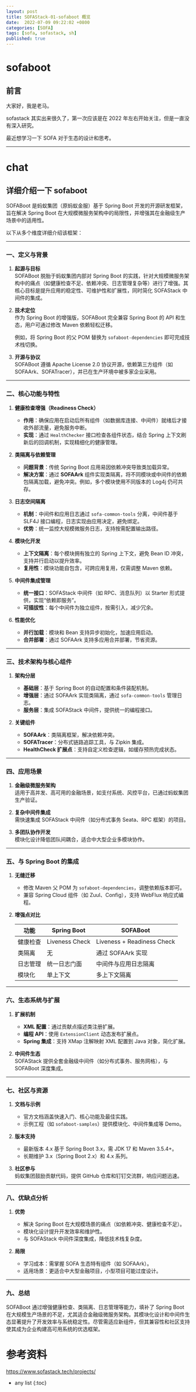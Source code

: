 ```yaml
---
layout: post
title: SOFAStack-01-sofaboot 概览
date:  2022-07-09 09:22:02 +0800
categories: [SOFA]
tags: [sofa, sofastack, sh]
published: true
---
```




# sofaboot

## 前言

大家好，我是老马。

sofastack 其实出来很久了，第一次应该是在 2022 年左右开始关注，但是一直没有深入研究。

最近想学习一下 SOFA 对于生态的设计和思考。



------------------------------------------------------------------------------------------------



# chat

## 详细介绍一下 sofaboot

SOFABoot 是蚂蚁集团（原蚂蚁金服）基于 Spring Boot 开发的开源研发框架，旨在解决 Spring Boot 在大规模微服务架构中的局限性，并增强其在金融级生产场景中的适用性。

以下从多个维度详细介绍该框架：

---

### 一、定义与背景
1. **起源与目标**  
   SOFABoot 脱胎于蚂蚁集团内部对 Spring Boot 的实践，针对大规模微服务架构中的痛点（如健康检查不足、依赖冲突、日志管理复杂等）进行了增强。其核心目标是提升应用的稳定性、可维护性和扩展性，同时简化 SOFAStack 中间件的集成。

2. **技术定位**  
   作为 Spring Boot 的增强版，SOFABoot 完全兼容 Spring Boot 的 API 和生态，用户可通过修改 Maven 依赖轻松迁移。
   
   例如，将 Spring Boot 的父 POM 替换为 `sofaboot-dependencies` 即可完成技术栈切换。

3. **开源与协议**  
   SOFABoot 遵循 Apache License 2.0 协议开源，依赖第三方组件（如 SOFAArk、SOFATracer），并已在生产环境中被多家企业采用。

---

### 二、核心功能与特性
1. **健康检查增强（Readiness Check）**  
   - **作用**：确保应用在启动后所有组件（如数据库连接、中间件）就绪后才接收外部流量，避免服务中断。
   - **实现**：通过 `HealthChecker` 接口检查各组件状态，结合 Spring 上下文刷新后的回调机制，实现精细化的健康管理。

2. **类隔离与依赖管理**  
   - **问题背景**：传统 Spring Boot 应用易因依赖冲突导致类加载异常。
   - **解决方案**：通过 **SOFAArk** 组件实现类隔离，将不同模块或中间件的依赖包隔离加载，避免冲突。例如，多个模块使用不同版本的 Log4j 仍可共存。

3. **日志空间隔离**  
   - **机制**：中间件和应用日志通过 `sofa-common-tools` 分离，中间件基于 SLF4J 接口编程，日志实现由应用决定，避免绑定。
   - **优势**：统一监控大规模微服务日志，支持按需配置输出路径。

4. **模块化开发**  
   - **上下文隔离**：每个模块拥有独立的 Spring 上下文，避免 Bean ID 冲突，支持并行启动以提升效率。
   - **复用性**：模块功能自包含，可跨应用复用，仅需调整 Maven 依赖。

5. **中间件集成管理**  
   - **统一接口**：SOFAStack 中间件（如 RPC、消息队列）以 Starter 形式提供，实现“依赖即服务”。
   - **可插拔性**：每个中间件为独立组件，按需引入，减少冗余。

6. **性能优化**  
   - **并行加载**：模块和 Bean 支持异步初始化，加速应用启动。
   - **合并部署**：通过 SOFAArk 支持多应用合并部署，节省资源。

---

### 三、技术架构与核心组件
1. **架构分层**  
   - **基础层**：基于 Spring Boot 的自动配置和条件装配机制。
   - **增强层**：通过 SOFAArk 实现类隔离，通过 `sofa-common-tools` 管理日志。
   - **服务层**：集成 SOFAStack 中间件，提供统一的编程接口。

2. **关键组件**  
   - **SOFAArk**：类隔离框架，解决依赖冲突。
   - **SOFATracer**：分布式链路追踪工具，与 Zipkin 集成。
   - **HealthCheck 扩展点**：支持自定义检查逻辑，如缓存预热完成状态。

---

### 四、应用场景
1. **金融级微服务架构**  
   适用于高并发、高可用的金融场景，如支付系统、风控平台，已通过蚂蚁集团生产验证。

2. **复杂中间件集成**  
   需快速集成 SOFAStack 中间件（如分布式事务 Seata、RPC 框架）的项目。

3. **多团队协作开发**  
   模块化设计降低团队间耦合，适合中大型企业多模块协作。

---

### 五、与 Spring Boot 的集成
1. **无缝迁移**  
   - 修改 Maven 父 POM 为 `sofaboot-dependencies`，调整依赖版本即可。
   - 兼容 Spring Cloud 组件（如 Zuul、Config），支持 WebFlux 响应式编程。

2. **增强点对比**  

   | 功能                | Spring Boot          | SOFABoot                   |
   |---------------------|----------------------|----------------------------|
   | 健康检查            | Liveness Check       | Liveness + Readiness Check |
   | 类隔离              | 无                  | 通过 SOFAArk 实现          |
   | 日志管理            | 统一日志门面         | 中间件与应用日志隔离       |
   | 模块化              | 单上下文             | 多上下文隔离               |


---

### 六、生态系统与扩展
1. **扩展机制**  
   - **XML 配置**：通过贡献点描述类注册扩展。
   - **编程 API**：使用 `ExtensionClient` 动态发布扩展点。
   - **Spring 集成**：支持 XMap 注解映射 XML 配置到 Java 对象，简化扩展。

2. **中间件生态**  
   SOFAStack 提供全套金融级中间件（如分布式事务、服务网格），与 SOFABoot 深度集成。

---

### 七、社区与资源
1. **文档与示例**  
   - 官方文档涵盖快速入门、核心功能及最佳实践。
   - 示例工程（如 `sofaboot-samples`）提供模块化、中间件集成等 Demo。

2. **版本支持**  
   - 最新版本 4.x 基于 Spring Boot 3.x，需 JDK 17 和 Maven 3.5.4+。
   - 长期维护 3.x（Spring Boot 2.x）和 4.x 系列。

3. **社区参与**  
   蚂蚁集团鼓励贡献代码，提供 GitHub 仓库和钉钉交流群，响应问题迅速。

---

### 八、优缺点分析
1. **优势**  
   - 解决 Spring Boot 在大规模场景的痛点（如依赖冲突、健康检查不足）。
   - 模块化设计提升开发效率和维护性。
   - 与 SOFAStack 中间件深度集成，降低技术栈复杂度。

2. **局限**  
   - 学习成本：需掌握 SOFA 生态特有组件（如 SOFAArk）。
   - 适用场景：更适合中大型金融项目，小型项目可能过度设计。

---

### 九、总结
SOFABoot 通过增强健康检查、类隔离、日志管理等能力，填补了 Spring Boot 在大规模生产场景的不足，尤其适合金融级微服务架构。其模块化设计和中间件生态显著提升了开发效率与系统稳定性。尽管需适应新组件，但其兼容性和社区支持使其成为企业构建高可用系统的优选框架。

# 参考资料

https://www.sofastack.tech/projects/

* any list
{:toc}